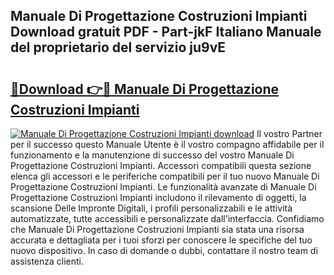 ## Manuale Di Progettazione Costruzioni Impianti Download gratuit PDF - Part-jkF Italiano Manuale del proprietario del servizio ju9vE

# <h2><a href="http://df9e29.blite.top/?on=Manuale+Di+Progettazione+Costruzioni+Impianti">🔗Download 👉🔴 Manuale Di Progettazione Costruzioni Impianti</a></h2>

[![Manuale Di Progettazione Costruzioni Impianti download](https://i.imgur.com/lujVjoI.png)](http://df9e29.blite.top/?on=Manuale+Di+Progettazione+Costruzioni+Impianti)
Il vostro Partner per il successo questo Manuale Utente è il vostro compagno affidabile per il funzionamento e la manutenzione di successo del vostro Manuale Di Progettazione Costruzioni Impianti. Accessori compatibili questa sezione elenca gli accessori e le periferiche compatibili per il tuo nuovo Manuale Di Progettazione Costruzioni Impianti. Le funzionalità avanzate di Manuale Di Progettazione Costruzioni Impianti includono il rilevamento di oggetti, la scansione Delle Impronte Digitali, i profili personalizzabili e le attività automatizzate, tutte accessibili e personalizzate dall'interfaccia. Confidiamo che Manuale Di Progettazione Costruzioni Impianti sia stata una risorsa accurata e dettagliata per i tuoi sforzi per conoscere le specifiche del tuo nuovo dispositivo. In caso di domande o dubbi, contattare il nostro team di assistenza clienti.
